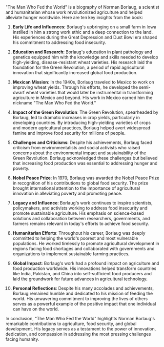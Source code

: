 "The Man Who Fed the World" is a biography of Norman Borlaug, a scientist and humanitarian whose work revolutionized agriculture and helped alleviate hunger worldwide. Here are ten key insights from the book:

1. **Early Life and Influences**: Borlaug's upbringing on a small farm in Iowa instilled in him a strong work ethic and a deep connection to the land. His experiences during the Great Depression and Dust Bowl era shaped his commitment to addressing food insecurity.

2. **Education and Research**: Borlaug's education in plant pathology and genetics equipped him with the knowledge and skills needed to develop high-yielding, disease-resistant wheat varieties. His research laid the foundation for the Green Revolution, a period of rapid agricultural innovation that significantly increased global food production.

3. **Mexican Mission**: In the 1940s, Borlaug traveled to Mexico to work on improving wheat yields. Through his efforts, he developed the semi-dwarf wheat varieties that would later be instrumental in transforming agriculture in Mexico and beyond. His work in Mexico earned him the nickname "The Man Who Fed the World."

4. **Impact of the Green Revolution**: The Green Revolution, spearheaded by Borlaug, led to dramatic increases in crop yields, particularly in developing countries. By introducing high-yielding varieties of crops and modern agricultural practices, Borlaug helped avert widespread famine and improve food security for millions of people.

5. **Challenges and Criticisms**: Despite his achievements, Borlaug faced criticism from environmentalists and social activists who raised concerns about the environmental impact and sustainability of the Green Revolution. Borlaug acknowledged these challenges but believed that increasing food production was essential to addressing hunger and poverty.

6. **Nobel Peace Prize**: In 1970, Borlaug was awarded the Nobel Peace Prize in recognition of his contributions to global food security. The prize brought international attention to the importance of agricultural innovation in alleviating poverty and promoting peace.

7. **Legacy and Influence**: Borlaug's work continues to inspire scientists, policymakers, and activists working to address food insecurity and promote sustainable agriculture. His emphasis on science-based solutions and collaboration between researchers, governments, and farmers remains relevant in today's efforts to achieve food security.

8. **Humanitarian Efforts**: Throughout his career, Borlaug was deeply committed to helping the world's poorest and most vulnerable populations. He worked tirelessly to promote agricultural development in regions facing food shortages and collaborated with governments and organizations to implement sustainable farming practices.

9. **Global Impact**: Borlaug's work had a profound impact on agriculture and food production worldwide. His innovations helped transform countries like India, Pakistan, and China into self-sufficient food producers and laid the groundwork for future advances in agricultural technology.

10. **Personal Reflections**: Despite his many accolades and achievements, Borlaug remained humble and dedicated to his mission of feeding the world. His unwavering commitment to improving the lives of others serves as a powerful example of the positive impact that one individual can have on the world.

In conclusion, "The Man Who Fed the World" highlights Norman Borlaug's remarkable contributions to agriculture, food security, and global development. His legacy serves as a testament to the power of innovation, dedication, and compassion in addressing the most pressing challenges facing humanity.
